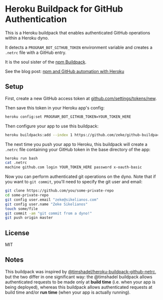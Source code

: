 # Heroku Buildpack for GitHub Authentication

This is a Heroku buildpack that enables authenticated GitHub operations
within a Heroku dyno.

It detects a `PROGRAM_BOT_GITHUB_TOKEN` environment variable and creates a `.netrc`
file with a GitHub entry.

It is the soul sister of the [npm Buildpack](https://github.com/zeke/npm-buildpack).

See the blog post: [npm and GitHub automation with Heroku](http://zeke.sikelianos.com/npm-and-github-automation-with-heroku)

## Setup

First, create a new GitHub access token at
[github.com/settings/tokens/new](https://github.com/settings/tokens/new).

Then save this token in your Heroku app's config:

```sh
heroku config:set PROGRAM_BOT_GITHUB_TOKEN=YOUR_TOKEN_HERE
```

Then configure your app to use this buildpack:

```sh
heroku buildpacks:add --index 1 https://github.com/zeke/github-buildpack
```

The next time you push your app to Heroku, this buildpack will create a
`.netrc` file containing your GitHub token in the base directory of the app:

```sh
heroku run bash
cat .netrc
machine github.com login YOUR_TOKEN_HERE password x-oauth-basic
```

Now you can perform authenticated git operations on the dyno. Note that if
you want to `git commit`, you'll need to specify the git user and email:

```sh
git clone https://github.com/you/some-private-repo
cd some-private-repo
git config user.email "zeke@sikelianos.com"
git config user.name "Zeke Sikelianos"
touch some/file
git commit -am "git commit from a dyno!"
git push origin master
```

## License

MIT

## Notes

This buildpack was inspired by [@timshadel/heroku-buildpack-github-netrc](https://github.com/timshadel/heroku-buildpack-github-netrc),
but the two differ in one significant way: the @timshadel buildpack
allows authenticated requests to be made only at **build time** (i.e. when your app is
being deployed), whereas this buildpack allows authenticated requests at
 build time and/or **run time** (when your app is actually running).
